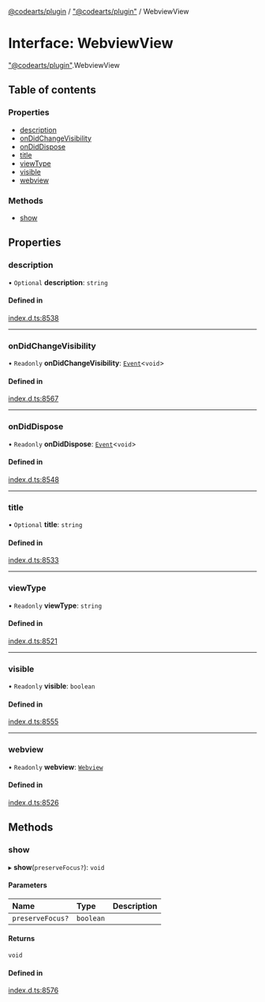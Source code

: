 [@codearts/plugin](../README.md) / ["@codearts/plugin"](../modules/_codearts_plugin_.md) / WebviewView

# Interface: WebviewView

["@codearts/plugin"](../modules/_codearts_plugin_.md).WebviewView

## Table of contents

### Properties

- [description](codearts_plugin_.WebviewView.md#description)
- [onDidChangeVisibility](codearts_plugin_.WebviewView.md#ondidchangevisibility)
- [onDidDispose](codearts_plugin_.WebviewView.md#ondiddispose)
- [title](codearts_plugin_.WebviewView.md#title)
- [viewType](codearts_plugin_.WebviewView.md#viewtype)
- [visible](codearts_plugin_.WebviewView.md#visible)
- [webview](codearts_plugin_.WebviewView.md#webview)

### Methods

- [show](codearts_plugin_.WebviewView.md#show)

## Properties

### description

• `Optional` **description**: `string`

#### Defined in

[index.d.ts:8538](https://github.com/huaweicloud/cloudide-plugin-api/blob/03c74e5/index.d.ts#L8538)

___

### onDidChangeVisibility

• `Readonly` **onDidChangeVisibility**: [`Event`](codearts_plugin_.Event.md)<`void`\>

#### Defined in

[index.d.ts:8567](https://github.com/huaweicloud/cloudide-plugin-api/blob/03c74e5/index.d.ts#L8567)

___

### onDidDispose

• `Readonly` **onDidDispose**: [`Event`](codearts_plugin_.Event.md)<`void`\>

#### Defined in

[index.d.ts:8548](https://github.com/huaweicloud/cloudide-plugin-api/blob/03c74e5/index.d.ts#L8548)

___

### title

• `Optional` **title**: `string`

#### Defined in

[index.d.ts:8533](https://github.com/huaweicloud/cloudide-plugin-api/blob/03c74e5/index.d.ts#L8533)

___

### viewType

• `Readonly` **viewType**: `string`

#### Defined in

[index.d.ts:8521](https://github.com/huaweicloud/cloudide-plugin-api/blob/03c74e5/index.d.ts#L8521)

___

### visible

• `Readonly` **visible**: `boolean`

#### Defined in

[index.d.ts:8555](https://github.com/huaweicloud/cloudide-plugin-api/blob/03c74e5/index.d.ts#L8555)

___

### webview

• `Readonly` **webview**: [`Webview`](codearts_plugin_.Webview.md)

#### Defined in

[index.d.ts:8526](https://github.com/huaweicloud/cloudide-plugin-api/blob/03c74e5/index.d.ts#L8526)

## Methods

### show

▸ **show**(`preserveFocus?`): `void`

#### Parameters

| Name | Type | Description |
| :------ | :------ | :------ |
| `preserveFocus?` | `boolean` |  |

#### Returns

`void`

#### Defined in

[index.d.ts:8576](https://github.com/huaweicloud/cloudide-plugin-api/blob/03c74e5/index.d.ts#L8576)
